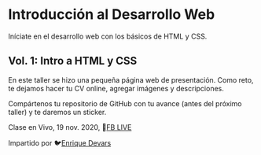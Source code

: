 # Introducción al Desarrollo Web
Iníciate en el desarrollo web con los básicos de HTML y CSS.

## Vol. 1: Intro a HTML y CSS
En este taller se hizo una pequeña página web de presentación. Como reto, te dejamos hacer tu CV online, agregar imágenes y descripciones.

Compártenos tu repositorio de GitHub con tu avance (antes del próximo taller) y te daremos un sticker.

Clase en Vivo, 19 nov. 2020, 🔴[FB LIVE](https://www.facebook.com/dscipnupiita/videos/188102369587236)

Impartido por 🐦[Enrique Devars](https://twitter.com/codevars)
